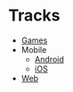# Tracks

* [Games](games/)
* Mobile
    * [Android](mobile/android/)
    * [iOS](mobile/ios/)
* [Web](web/)
